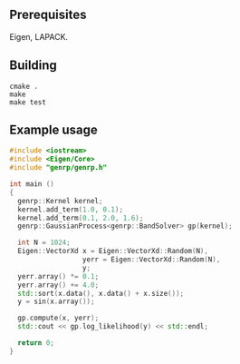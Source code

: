 Prerequisites
-------------

Eigen, LAPACK.


Building
--------

```
cmake .
make
make test
```

Example usage
-------------

```cpp
#include <iostream>
#include <Eigen/Core>
#include "genrp/genrp.h"

int main ()
{
  genrp::Kernel kernel;
  kernel.add_term(1.0, 0.1);
  kernel.add_term(0.1, 2.0, 1.6);
  genrp::GaussianProcess<genrp::BandSolver> gp(kernel);

  int N = 1024;
  Eigen::VectorXd x = Eigen::VectorXd::Random(N),
                  yerr = Eigen::VectorXd::Random(N),
                  y;
  yerr.array() *= 0.1;
  yerr.array() += 4.0;
  std::sort(x.data(), x.data() + x.size());
  y = sin(x.array());

  gp.compute(x, yerr);
  std::cout << gp.log_likelihood(y) << std::endl;

  return 0;
}
```
